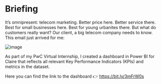 # Briefing

It’s omnipresent: telecom marketing. Better price here. Better service there. Best for small businesses here. Best for young urbanites there. But what do customers really want? Our client, a big telecom company needs to know. This email just arrived for me:

![image](https://user-images.githubusercontent.com/106876207/232359133-0cb4ddb7-109b-415a-b9ce-2e158cde9150.png)

As part of my PwC Virtual Internship, I created a dashboard in Power BI for Claire that reflects all relevant Key Performance Indicators (KPIs) and metrics in the dataset. 

Here you can find the link to the dashboard 👉 https://bit.ly/3mFrW0s 

